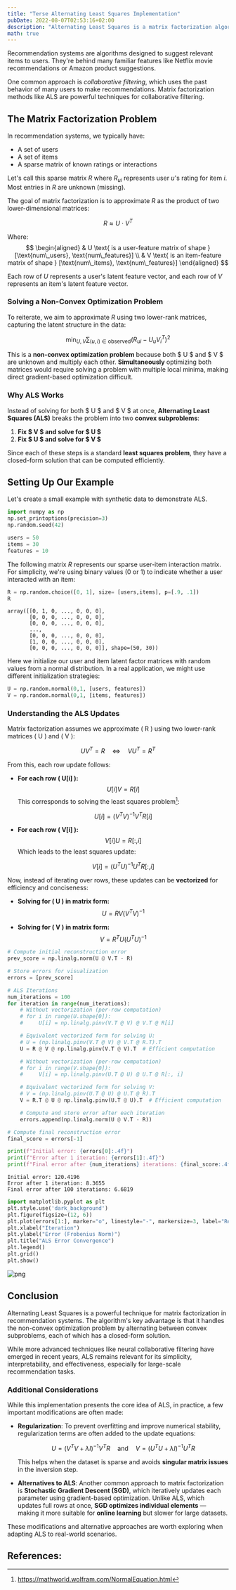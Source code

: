 ```yaml
---
title: "Terse Alternating Least Squares Implementation"
pubDate: 2022-08-07T02:53:16+02:00
description: "Alternating Least Squares is a matrix factorization algorithm commonly used in recommendation systems. This notebook provides a practical explanation with code examples."
math: true
---
```


Recommendation systems are algorithms designed to suggest relevant items to users. They're behind many familiar features like Netflix movie recommendations or Amazon product suggestions.

One common approach is _collaborative filtering_, which uses the past behavior of many users to make recommendations. Matrix factorization methods like ALS are powerful techniques for collaborative filtering.

## The Matrix Factorization Problem

In recommendation systems, we typically have:

- A set of users
- A set of items
- A sparse matrix of known ratings or interactions

Let's call this sparse matrix $R$ where $R_{ui}$ represents user $u$'s rating for item $i$. Most entries in $R$ are unknown (missing).

The goal of matrix factorization is to approximate $R$ as the product of two lower-dimensional matrices:

$$ 
R \approx U \cdot V^T 
$$

Where:
$$
\begin{aligned}
& U \text{ is a user-feature matrix of shape } [\text{num\_users}, \text{num\_features}] \\
& V \text{ is an item-feature matrix of shape } [\text{num\_items}, \text{num\_features}]
\end{aligned}
$$


Each row of $U$ represents a user's latent feature vector, and each row of $V$ represents an item's latent feature vector.

### **Solving a Non-Convex Optimization Problem**

To reiterate, we aim to approximate $R$ using two lower-rank matrices, capturing the latent structure in the data:

$$
\min_{U, V} \sum_{(u,i) \in \text{observed}} (R_{ui} - U_u V_i^T)^2
$$

This is a **non-convex optimization problem** because both $ U $ and $ V $ are unknown and multiply each other. **Simultaneously** optimizing both matrices would require solving a problem with multiple local minima, making direct gradient-based optimization difficult.

### **Why ALS Works**
Instead of solving for both $ U $ and $ V $ at once, **Alternating Least Squares (ALS)** breaks the problem into two **convex subproblems**:

1. **Fix $ V $ and solve for $ U $**  
2. **Fix $ U $ and solve for $ V $**  

Since each of these steps is a standard **least squares problem**, they have a closed-form solution that can be computed efficiently.


## Setting Up Our Example

Let's create a small example with synthetic data to demonstrate ALS.


```python
import numpy as np
np.set_printoptions(precision=3)
np.random.seed(42)
```


```python
users = 50
items = 30
features = 10
```

The following matrix $R$ represents our sparse user-item interaction matrix. For simplicity, we're using binary values (0 or 1) to indicate whether a user interacted with an item:


```python
R = np.random.choice([0, 1], size= [users,items], p=[.9, .1])
R
```




    array([[0, 1, 0, ..., 0, 0, 0],
           [0, 0, 0, ..., 0, 0, 0],
           [0, 0, 0, ..., 0, 0, 0],
           ...,
           [0, 0, 0, ..., 0, 0, 0],
           [1, 0, 0, ..., 0, 0, 0],
           [0, 0, 0, ..., 0, 0, 0]], shape=(50, 30))



Here we initialize our user and item latent factor matrices with random values from a normal distribution. In a real application, we might use different initialization strategies:


```python
U = np.random.normal(0,1, [users, features])
V = np.random.normal(0,1, [items, features])
```

### **Understanding the ALS Updates**

Matrix factorization assumes we approximate \( R \) using two lower-rank matrices \( U \) and \( V \):

$$
U V^T = R \quad \Leftrightarrow \quad V U^T = R^T
$$

From this, each row update follows:

- **For each row \( U[i] \):**  
  $$
  U[i] V = R[i]
  $$
  This corresponds to solving the least squares problem[^1]:

  $$
  U[i] = (V^T V)^{-1} V^T R[i]
  $$

- **For each row \( V[i] \):**  
  $$
  V[i] U = R[:, i]
  $$
  Which leads to the least squares update:

  $$
  V[i] = (U^T U)^{-1} U^T R[:, i]
  $$

Now, instead of iterating over rows, these updates can be **vectorized** for efficiency and conciseness:

- **Solving for \( U \) in matrix form:**
  $$
  U = R V (V^T V)^{-1}
  $$

- **Solving for \( V \) in matrix form:**
  $$
  V = R^T U (U^T U)^{-1}
  $$


```python
# Compute initial reconstruction error
prev_score = np.linalg.norm(U @ V.T - R)

# Store errors for visualization
errors = [prev_score]

# ALS Iterations
num_iterations = 100
for iteration in range(num_iterations):
    # Without vectorization (per-row computation)
    # for i in range(U.shape[0]):
    #     U[i] = np.linalg.pinv(V.T @ V) @ V.T @ R[i]  

    # Equivalent vectorized form for solving U:
    # U = (np.linalg.pinv(V.T @ V) @ V.T @ R.T).T
    U = R @ V @ np.linalg.pinv(V.T @ V).T  # Efficient computation

    # Without vectorization (per-row computation)
    # for i in range(V.shape[0]):
    #     V[i] = np.linalg.pinv(U.T @ U) @ U.T @ R[:, i]

    # Equivalent vectorized form for solving V:
    # V = (np.linalg.pinv(U.T @ U) @ U.T @ R).T
    V = R.T @ U @ np.linalg.pinv(U.T @ U).T  # Efficient computation

    # Compute and store error after each iteration
    errors.append(np.linalg.norm(U @ V.T - R))

# Compute final reconstruction error
final_score = errors[-1]

print(f"Initial error: {errors[0]:.4f}")
print(f"Error after 1 iteration: {errors[1]:.4f}")
print(f"Final error after {num_iterations} iterations: {final_score:.4f}")
```

    Initial error: 120.4196
    Error after 1 iteration: 8.3655
    Final error after 100 iterations: 6.6819



```python
import matplotlib.pyplot as plt
plt.style.use('dark_background')
plt.figure(figsize=(12, 6))
plt.plot(errors[1:], marker="o", linestyle="-", markersize=3, label="Reconstruction Error") # drop first error since it's a big drop that hides the convergence process
plt.xlabel("Iteration")
plt.ylabel("Error (Frobenius Norm)")
plt.title("ALS Error Convergence")
plt.legend()
plt.grid()
plt.show()

```


    
![png](als_files/als_13_0.png)
    


## Conclusion

Alternating Least Squares is a powerful technique for matrix factorization in recommendation systems. The algorithm's key advantage is that it handles the non-convex optimization problem by alternating between convex subproblems, each of which has a closed-form solution.

While more advanced techniques like neural collaborative filtering have emerged in recent years, ALS remains relevant for its simplicity, interpretability, and effectiveness, especially for large-scale recommendation tasks.

### **Additional Considerations**
While this implementation presents the core idea of ALS, in practice, a few important modifications are often made:

- **Regularization**: To prevent overfitting and improve numerical stability, regularization terms are often added to the update equations:
  
    $$
    U = (V^T V + \lambda I)^{-1} V^T R
    \quad \text{and} \quad
    V = (U^T U + \lambda I)^{-1} U^T R
    $$

  This helps when the dataset is sparse and avoids **singular matrix issues** in the inversion step.

- **Alternatives to ALS**: Another common approach to matrix factorization is **Stochastic Gradient Descent (SGD)**, which iteratively updates each parameter using gradient-based optimization. Unlike ALS, which updates full rows at once, **SGD optimizes individual elements** — making it more suitable for **online learning** but slower for large datasets.

These modifications and alternative approaches are worth exploring when adapting ALS to real-world scenarios.

## References:
[^1]: https://mathworld.wolfram.com/NormalEquation.html


